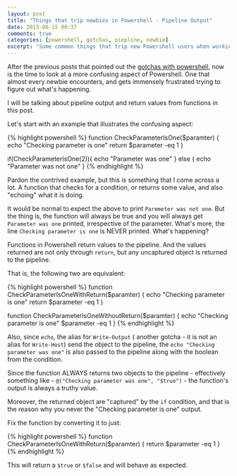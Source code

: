 ```yaml
---
layout: post
title: "Things that trip newbies in Powershell - Pipeline Output"
date: 2013-06-15 00:37
comments: true
categories: [powershell, gotchas, piepline, newbie]
excerpt: "Some common things that trip new Powershell users when working with pipeline output"
---
```


After the previous posts that pointed out the [gotchas with powershell](/blog/2013/02/18/things-that-trip-newbies-in-powershell-encodings/), now is the time to look at a more confusing aspect of Powershell. One that almost every newbie encounters, and gets immensely frustrated trying to figure out what's happening.

I will be talking about pipeline output and return values from functions in this post.

Let's start with an example that illustrates the confusing aspect:

{% highlight powershell %}
function CheckParameterIsOne($paramter) {
    echo "Checking parameter is one"
    return $parameter -eq 1
}

if(CheckParameterIsOne(2)){
    echo "Parameter was one"
} else {
    echo "Parameter was not one"
}
{% endhighlight %}

Pardon the contrived example, but this is something that I come across a lot. A function that checks for a condition, or returns some value, and also "echoing" what it is doing.

It would be normal to expect the above to print `Paremeter was not one`. But the thing is, the function will always be true and you will always get `Parameter was one` printed, irrespective of the parameter. What's more, the line `Checking parameter is one` is NEVER printed. What's happening?

Functions in Powershell return values to the pipeline. And the values returned are not only through `return`, but any uncaptured object is returned to the pipeline. 

That is, the following two are equivalent:

{% highlight powershell %}
function CheckParameterIsOneWithReturn($paramter) {
    echo "Checking parameter is one"
    return $parameter -eq 1
}

function CheckParameterIsOneWithoutReturn($paramter) {
    echo "Checking parameter is one"
    $parameter -eq 1
}
{% endhighlight %}

Also, since `echo`, the alias for `Write-Output` ( another gotcha - it is not an alias for `Write-Host`) send the object to the pipeline, the `echo "Checking parameter was one"` is also passed to the pipeline along with the boolean from the condition.

Since the function ALWAYS returns two objects to the pipeline - effectively something like - `@("Checking parameter was one", "$true")` - the function's output is always a truthy value.

Moreover, the returned object are "captured" by the `if` condition, and that is the reason why you never the "Checking parameter is one" output.

Fix the function by converting it to just:

{% highlight powershell %}
function CheckParameterIsOneWithReturn($paramter) {
    return $parameter -eq 1
}
{% endhighlight %}

This will return a `$true` or `$false` and will behave as expected.








